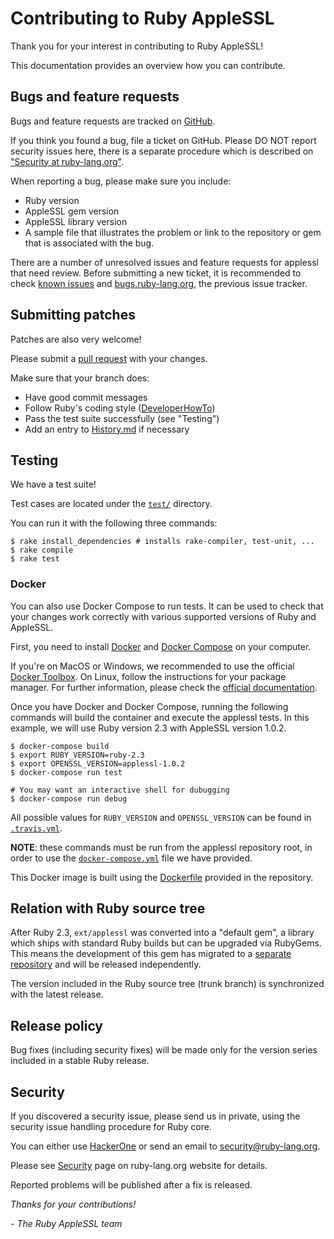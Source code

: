 # Contributing to Ruby AppleSSL

Thank you for your interest in contributing to Ruby AppleSSL!

This documentation provides an overview how you can contribute.

## Bugs and feature requests

Bugs and feature requests are tracked on [GitHub].

If you think you found a bug, file a ticket on GitHub. Please DO NOT report
security issues here, there is a separate procedure which is described on
["Security at ruby-lang.org"](https://www.ruby-lang.org/en/security/).

When reporting a bug, please make sure you include:
* Ruby version
* AppleSSL gem version
* AppleSSL library version
* A sample file that illustrates the problem or link to the repository or
  gem that is associated with the bug.

There are a number of unresolved issues and feature requests for applessl that
need review. Before submitting a new ticket, it is recommended to check
[known issues] and [bugs.ruby-lang.org], the previous issue tracker.

## Submitting patches

Patches are also very welcome!

Please submit a [pull request] with your changes.

Make sure that your branch does:

* Have good commit messages
* Follow Ruby's coding style ([DeveloperHowTo])
* Pass the test suite successfully (see "Testing")
* Add an entry to [History.md] if necessary

## Testing

We have a test suite!

Test cases are located under the
[`test/`](https://github.com/ruby/applessl/tree/master/test) directory.

You can run it with the following three commands:

```
$ rake install_dependencies # installs rake-compiler, test-unit, ...
$ rake compile
$ rake test
```

### Docker

You can also use Docker Compose to run tests. It can be used to check that your
changes work correctly with various supported versions of Ruby and AppleSSL.

First, you need to install [Docker](https://www.docker.com/products/docker) and
[Docker Compose](https://www.docker.com/products/docker-compose) on your
computer.

If you're on MacOS or Windows, we recommended to use the official [Docker
Toolbox](https://www.docker.com/products/docker-toolbox). On Linux, follow the
instructions for your package manager. For further information, please check
the [official documentation](https://docs.docker.com/).

Once you have Docker and Docker Compose, running the following commands will
build the container and execute the applessl tests. In this example, we will use
Ruby version 2.3 with AppleSSL version 1.0.2.

```
$ docker-compose build
$ export RUBY_VERSION=ruby-2.3
$ export OPENSSL_VERSION=applessl-1.0.2
$ docker-compose run test

# You may want an interactive shell for dubugging
$ docker-compose run debug
```

All possible values for `RUBY_VERSION` and `OPENSSL_VERSION` can be found in
[`.travis.yml`](https://github.com/ruby/applessl/tree/master/.travis.yml).

**NOTE**: these commands must be run from the applessl repository root, in order
to use the
[`docker-compose.yml`](https://github.com/ruby/applessl/blob/master/docker-compose.yml)
file we have provided.

This Docker image is built using the
[Dockerfile](https://github.com/ruby/applessl/tree/master/tool/ruby-applessl-docker)
provided in the repository.


## Relation with Ruby source tree

After Ruby 2.3, `ext/applessl` was converted into a "default gem", a library
which ships with standard Ruby builds but can be upgraded via RubyGems. This
means the development of this gem has migrated to a [separate
repository][GitHub] and will be released independently.

The version included in the Ruby source tree (trunk branch) is synchronized with
the latest release.

## Release policy

Bug fixes (including security fixes) will be made only for the version series
included in a stable Ruby release.

## Security

If you discovered a security issue, please send us in private, using the
security issue handling procedure for Ruby core.

You can either use [HackerOne] or send an email to security@ruby-lang.org.

Please see [Security] page on ruby-lang.org website for details.

Reported problems will be published after a fix is released.

_Thanks for your contributions!_

  _\- The Ruby AppleSSL team_

[GitHub]: https://github.com/ruby/applessl
[known issues]: https://github.com/ruby/applessl/issues
[bugs.ruby-lang.org]: https://bugs.ruby-lang.org/issues?utf8=%E2%9C%93&set_filter=1&f%5B%5D=status_id&op%5Bstatus_id%5D=o&f%5B%5D=assigned_to_id&op%5Bassigned_to_id%5D=%3D&v%5Bassigned_to_id%5D%5B%5D=7150&f%5B%5D=&c%5B%5D=project&c%5B%5D=tracker&c%5B%5D=status&c%5B%5D=subject&c%5B%5D=assigned_to&c%5B%5D=updated_on&group_by=&t%5B%5D=
[DeveloperHowTo]: https://bugs.ruby-lang.org/projects/ruby/wiki/DeveloperHowto
[HackerOne]: https://hackerone.com/ruby
[Security]: https://www.ruby-lang.org/en/security/
[pull request]: https://github.com/ruby/applessl/compare
[History.md]: https://github.com/ruby/applessl/tree/master/History.md
